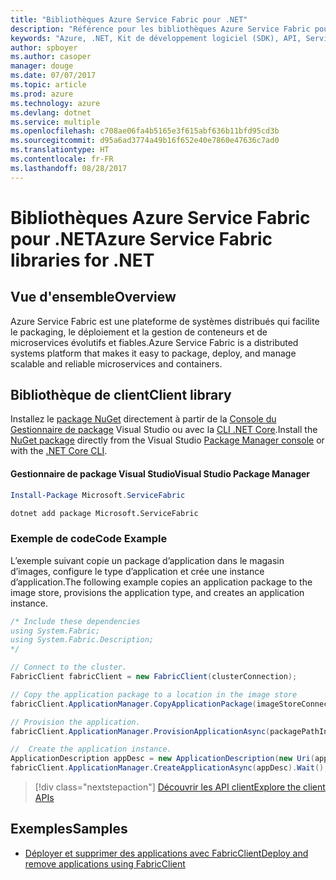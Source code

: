 ```yaml
---
title: "Bibliothèques Azure Service Fabric pour .NET"
description: "Référence pour les bibliothèques Azure Service Fabric pour .NET"
keywords: "Azure, .NET, Kit de développement logiciel (SDK), API, Service Fabric"
author: spboyer
ms.author: casoper
manager: douge
ms.date: 07/07/2017
ms.topic: article
ms.prod: azure
ms.technology: azure
ms.devlang: dotnet
ms.service: multiple
ms.openlocfilehash: c708ae06fa4b5165e3f615abf636b11bfd95cd3b
ms.sourcegitcommit: d95a6ad3774a49b16f652e40e7860e47636c7ad0
ms.translationtype: HT
ms.contentlocale: fr-FR
ms.lasthandoff: 08/28/2017
---
```

# <a name="azure-service-fabric-libraries-for-net"></a><span data-ttu-id="ae33c-104">Bibliothèques Azure Service Fabric pour .NET</span><span class="sxs-lookup"><span data-stu-id="ae33c-104">Azure Service Fabric libraries for .NET</span></span>

## <a name="overview"></a><span data-ttu-id="ae33c-105">Vue d'ensemble</span><span class="sxs-lookup"><span data-stu-id="ae33c-105">Overview</span></span>

<span data-ttu-id="ae33c-106">Azure Service Fabric est une plateforme de systèmes distribués qui facilite le packaging, le déploiement et la gestion de conteneurs et de microservices évolutifs et fiables.</span><span class="sxs-lookup"><span data-stu-id="ae33c-106">Azure Service Fabric is a distributed systems platform that makes it easy to package, deploy, and manage scalable and reliable microservices and containers.</span></span>

## <a name="client-library"></a><span data-ttu-id="ae33c-107">Bibliothèque de client</span><span class="sxs-lookup"><span data-stu-id="ae33c-107">Client library</span></span>

<span data-ttu-id="ae33c-108">Installez le [package NuGet](https://www.nuget.org/packages/Microsoft.ServiceFabric) directement à partir de la [Console du Gestionnaire de package][PackageManager] Visual Studio ou avec la [CLI .NET Core][DotNetCLI].</span><span class="sxs-lookup"><span data-stu-id="ae33c-108">Install the [NuGet package](https://www.nuget.org/packages/Microsoft.ServiceFabric) directly from the Visual Studio [Package Manager console][PackageManager] or with the [.NET Core CLI][DotNetCLI].</span></span>

#### <a name="visual-studio-package-manager"></a><span data-ttu-id="ae33c-109">Gestionnaire de package Visual Studio</span><span class="sxs-lookup"><span data-stu-id="ae33c-109">Visual Studio Package Manager</span></span>

```powershell
Install-Package Microsoft.ServiceFabric
```

```bash
dotnet add package Microsoft.ServiceFabric
```

### <a name="code-example"></a><span data-ttu-id="ae33c-110">Exemple de code</span><span class="sxs-lookup"><span data-stu-id="ae33c-110">Code Example</span></span>

<span data-ttu-id="ae33c-111">L’exemple suivant copie un package d’application dans le magasin d’images, configure le type d’application et crée une instance d’application.</span><span class="sxs-lookup"><span data-stu-id="ae33c-111">The following example copies an application package to the image store, provisions the application type, and creates an application instance.</span></span>

```csharp
/* Include these dependencies
using System.Fabric;
using System.Fabric.Description;
*/

// Connect to the cluster.
FabricClient fabricClient = new FabricClient(clusterConnection);

// Copy the application package to a location in the image store
fabricClient.ApplicationManager.CopyApplicationPackage(imageStoreConnectionString, packagePath, packagePathInImageStore);

// Provision the application.
fabricClient.ApplicationManager.ProvisionApplicationAsync(packagePathInImageStore).Wait();

//  Create the application instance.
ApplicationDescription appDesc = new ApplicationDescription(new Uri(appName), appType, appVersion);
fabricClient.ApplicationManager.CreateApplicationAsync(appDesc).Wait();
```

> [!div class="nextstepaction"]
> [<span data-ttu-id="ae33c-112">Découvrir les API client</span><span class="sxs-lookup"><span data-stu-id="ae33c-112">Explore the client APIs</span></span>](/dotnet/api/overview/azure/servicefabric/client)

## <a name="samples"></a><span data-ttu-id="ae33c-113">Exemples</span><span class="sxs-lookup"><span data-stu-id="ae33c-113">Samples</span></span>

* [<span data-ttu-id="ae33c-114">Déployer et supprimer des applications avec FabricClient</span><span class="sxs-lookup"><span data-stu-id="ae33c-114">Deploy and remove applications using FabricClient</span></span>](https://docs.microsoft.com/en-us/azure/service-fabric/service-fabric-deploy-remove-applications-fabricclient)

[PackageManager]: https://docs.microsoft.com/nuget/tools/package-manager-console
[DotNetCLI]: https://docs.microsoft.com/en-us/dotnet/core/tools/dotnet-add-package

